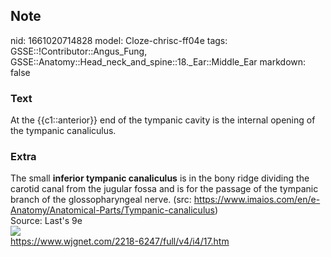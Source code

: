 ## Note
nid: 1661020714828
model: Cloze-chrisc-ff04e
tags: GSSE::!Contributor::Angus_Fung, GSSE::Anatomy::Head_neck_and_spine::18._Ear::Middle_Ear
markdown: false

### Text
At the {{c1::anterior}} end of the tympanic cavity is the internal opening of the tympanic canaliculus.

### Extra
<div>
  <div>
    The small <b>inferior tympanic canaliculus</b> is in the bony
    ridge dividing the carotid canal from the jugular fossa and is
    for the passage of the tympanic branch of the glossopharyngeal
    nerve. (src: <a href= 
    "https://www.imaios.com/en/e-Anatomy/Anatomical-Parts/Tympanic-canaliculus">
    https://www.imaios.com/en/e-Anatomy/Anatomical-Parts/Tympanic-canaliculus</a>)
  </div>
</div>Source: Last's 9e
<div><img src="WJO-4-17-g002.svg"></div>
<div>
  <a href=
  "https://www.wjgnet.com/2218-6247/full/v4/i4/17.htm">https://www.wjgnet.com/2218-6247/full/v4/i4/17.htm</a>
</div>
